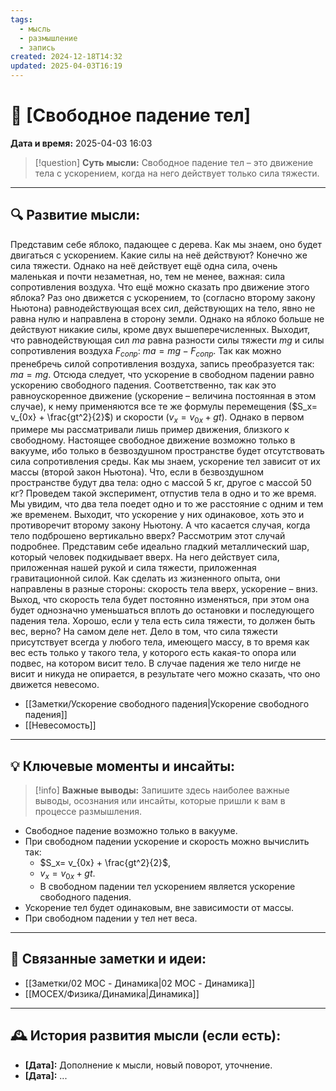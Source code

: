 ```yaml
---
tags:
  - мысль
  - размышление
  - запись
created: 2024-12-18T14:32
updated: 2025-04-03T16:19
---
```


# 💭  [Свободное падение тел]

**Дата и время:** 2025-04-03 16:03

> [!question] **Суть мысли:**
> Свободное падение тел – это движение тела с ускорением, когда на него действует только сила тяжести.

---

## 🔍 Развитие мысли:

Представим себе яблоко, падающее с дерева. Как мы знаем, оно будет двигаться с ускорением. Какие силы на неё действуют? Конечно же сила тяжести. Однако на неё действует ещё одна сила, очень маленькая и почти незаметная, но, тем не менее, важная: сила сопротивления воздуха. Что ещё можно сказать про движение этого яблока? Раз оно движется с ускорением, то (согласно второму закону Ньютона) равнодействующая всех сил, действующих на тело, явно не равна нулю и направлена в сторону земли. Однако на яблоко больше не действуют никакие силы, кроме двух вышеперечисленных. Выходит, что равнодействующая сил $ma$ равна разности силы тяжести $mg$ и силы сопротивления воздуха $F_{сопр}$: $ma=mg-F_{сопр}$. Так как можно пренебречь силой сопротивления воздуха, запись преобразуется так: $ma=mg$. Отсюда следует, что ускорение в свободном падении равно ускорению свободного падения. Соответственно, так как это равноускоренное движение (ускорение – величина постоянная в этом случае), к нему применяются все те же формулы перемещения ($S_x= v_{0x} + \frac{gt^2}{2}$) и скорости ($v_x=v_{0x} + gt$).
Однако в первом примере мы рассматривали лишь пример движения, близкого к свободному. Настоящее свободное движение возможно только в вакууме, ибо только в безвоздушном пространстве будет отсутствовать сила сопротивления среды.
Как мы знаем, ускорение тел зависит от их массы (второй закон Ньютона). Что, если в безвоздушном пространстве будут два тела: одно с массой 5 кг, другое с массой 50 кг? Проведем такой эксперимент, отпустив тела в одно и то же время. Мы увидим, что два тела поедет одно и то же расстояние с одним и тем же временем. Выходит, что ускорение у них одинаковое, хоть это и противоречит второму закону Ньютону.
А что касается случая, когда тело подброшено вертикально вверх? Рассмотрим этот случай подробнее. 
Представим себе идеально гладкий металлический шар, который человек подкидывает вверх. На него действует сила, приложенная нашей рукой и сила тяжести, приложенная гравитационной силой. Как сделать из жизненного опыта, они направлены в разные стороны: скорость тела вверх, ускорение – вниз. Выход, что скорость тела будет постоянно изменяться, при этом она будет однозначно уменьшаться вплоть до остановки и последующего падения тела. 
Хорошо, если у тела есть сила тяжести, то должен быть вес, верно? На самом деле нет. Дело в том, что сила тяжести присутствует всегда у любого тела, имеющего массу, в то время как вес есть только у такого тела, у которого есть какая-то опора или подвес, на котором висит тело. В случае падения же тело нигде не висит и никуда не опирается, в результате чего можно сказать, что оно движется невесомо. 

- [[Заметки/Ускорение свободного падения|Ускорение свободного падения]]
- [[Невесомость]]

---

## 💡 Ключевые моменты и инсайты:

> [!info] **Важные выводы:**
> Запишите здесь наиболее важные выводы, осознания или инсайты, которые пришли к вам в процессе размышления.

- Свободное падение возможно только в вакууме.
- При свободном падении ускорение и скорость можно вычислить так:
	- $S_x= v_{0x} + \frac{gt^2}{2}$,
	- $v_x=v_{0x} + gt$.
	- В свободном падении тел ускорением является ускорение свободного падения.
- Ускорение тел будет одинаковым, вне зависимости от массы.
- При свободном падении у тел нет веса. 

---

## 🔄 Связанные заметки и идеи:

- [[Заметки/02 MOC - Динамика|02 MOC - Динамика]]
- [[MOCEX/Физика/Динамика|Динамика]]

---

## 🕰️ История развития мысли (если есть):

* **[Дата]:**  Дополнение к мысли, новый поворот, уточнение.
* **[Дата]:**  ...